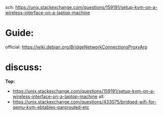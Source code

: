 sch: https://unix.stackexchange.com/questions/159191/setup-kvm-on-a-wireless-interface-on-a-laptop-machine

# Guide:
official: https://wiki.debian.org/BridgeNetworkConnectionsProxyArp

# discuss:
**Top:**
- https://unix.stackexchange.com/questions/159191/setup-kvm-on-a-wireless-interface-on-a-laptop-machine
all:
- https://unix.stackexchange.com/questions/433075/bridged-wifi-for-qemu-kvm-ebtables-parprouted-etc
